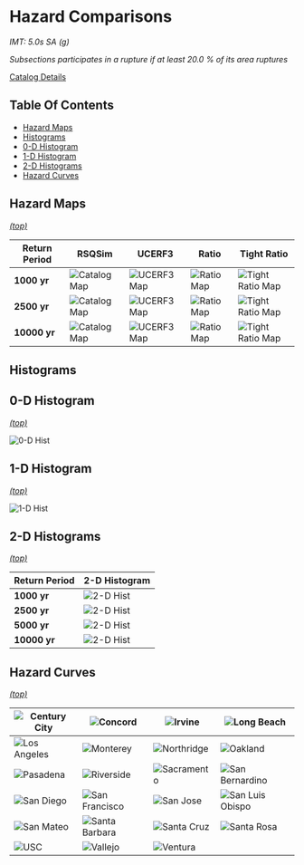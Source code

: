 # Hazard Comparisons

*IMT: 5.0s SA (g)*

*Subsections participates in a rupture if at least 20.0 % of its area ruptures*

[Catalog Details](../#bruce-2495)

## Table Of Contents
* [Hazard Maps](#hazard-maps)
* [Histograms](#histograms)
* [0-D Histogram](#0-d-histogram)
* [1-D Histogram](#1-d-histogram)
* [2-D Histograms](#2-d-histograms)
* [Hazard Curves](#hazard-curves)
## Hazard Maps
*[(top)](#table-of-contents)*


| Return Period | RSQSim | UCERF3 | Ratio | Tight Ratio |
|-----|-----|-----|-----|-----|
| **1000 yr** | ![Catalog Map](resources/map_1000yr_rsqsim.png) | ![UCERF3 Map](resources/map_1000yr_u3.png) | ![Ratio Map](resources/map_1000yr_ratio_log.png) | ![Tight Ratio Map](resources/map_1000yr_ratio_log_tight.png) |
| **2500 yr** | ![Catalog Map](resources/map_2500yr_rsqsim.png) | ![UCERF3 Map](resources/map_2500yr_u3.png) | ![Ratio Map](resources/map_2500yr_ratio_log.png) | ![Tight Ratio Map](resources/map_2500yr_ratio_log_tight.png) |
| **10000 yr** | ![Catalog Map](resources/map_10000yr_rsqsim.png) | ![UCERF3 Map](resources/map_10000yr_u3.png) | ![Ratio Map](resources/map_10000yr_ratio_log.png) | ![Tight Ratio Map](resources/map_10000yr_ratio_log_tight.png) |

## Histograms

## 0-D Histogram
*[(top)](#table-of-contents)*

![0-D Hist](resources/hist_0d.png)

## 1-D Histogram
*[(top)](#table-of-contents)*

![1-D Hist](resources/hist_1d.png)

## 2-D Histograms
*[(top)](#table-of-contents)*

| Return Period | 2-D Histogram |
|-----|-----|
| **1000 yr** | ![2-D Hist](resources/hist_2d_1000yr.png) |
| **2500 yr** | ![2-D Hist](resources/hist_2d_2500yr.png) |
| **5000 yr** | ![2-D Hist](resources/hist_2d_5000yr.png) |
| **10000 yr** | ![2-D Hist](resources/hist_2d_10000yr.png) |

## Hazard Curves
*[(top)](#table-of-contents)*

| ![Century City](resources/curves/curves_Century_City.png) | ![Concord](resources/curves/curves_Concord.png) | ![Irvine](resources/curves/curves_Irvine.png) | ![Long Beach](resources/curves/curves_Long_Beach.png) |
|-----|-----|-----|-----|
| ![Los Angeles](resources/curves/curves_Los_Angeles.png) | ![Monterey](resources/curves/curves_Monterey.png) | ![Northridge](resources/curves/curves_Northridge.png) | ![Oakland](resources/curves/curves_Oakland.png) |
| ![Pasadena](resources/curves/curves_Pasadena.png) | ![Riverside](resources/curves/curves_Riverside.png) | ![Sacramento](resources/curves/curves_Sacramento.png) | ![San Bernardino](resources/curves/curves_San_Bernardino.png) |
| ![San Diego](resources/curves/curves_San_Diego.png) | ![San Francisco](resources/curves/curves_San_Francisco.png) | ![San Jose](resources/curves/curves_San_Jose.png) | ![San Luis Obispo](resources/curves/curves_San_Luis_Obispo.png) |
| ![San Mateo](resources/curves/curves_San_Mateo.png) | ![Santa Barbara](resources/curves/curves_Santa_Barbara.png) | ![Santa Cruz](resources/curves/curves_Santa_Cruz.png) | ![Santa Rosa](resources/curves/curves_Santa_Rosa.png) |
| ![USC](resources/curves/curves_USC.png) | ![Vallejo](resources/curves/curves_Vallejo.png) | ![Ventura](resources/curves/curves_Ventura.png) |  |

